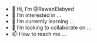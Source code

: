 - 👋 Hi, I’m @RawanElabyed
- 👀 I’m interested in ...
- 🌱 I’m currently learning ...
- 💞️ I’m looking to collaborate on ...
- 📫 How to reach me ...

<!---
RawanElabyed/RawanElabyed is a ✨ special ✨ repository because its `README.md` (this file) appears on your GitHub profile.
You can click the Preview link to take a look at your changes.
--->

